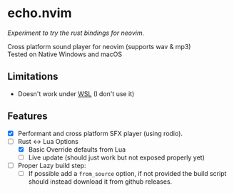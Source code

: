 # echo.nvim

*Experiment to try the rust bindings for neovim.*

Cross platform sound player for neovim (supports wav & mp3)  
Tested on Native Windows and macOS

## Limitations

- Doesn't work under [WSL](https://github.com/microsoft/WSL/issues/2187) (I don't use it)

## Features

- [x] Performant and cross platform SFX player (using rodio).
- [ ] Rust <-> Lua Options
  - [x] Basic Override defaults from Lua
  - [ ] Live update (should just work but not exposed properly yet)
- [ ] Proper Lazy build step:
    - [ ] If possible add a `from_source` option, if not provided the build script should instead download it from github releases.

